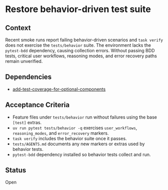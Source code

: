 # Restore behavior-driven test suite

## Context
Recent smoke runs report failing behavior-driven scenarios and `task verify`
does not exercise the `tests/behavior` suite. The environment lacks the
`pytest-bdd` dependency, causing collection errors. Without passing BDD tests,
critical user workflows, reasoning modes, and error recovery paths remain
unverified.

## Dependencies
- [add-test-coverage-for-optional-components](add-test-coverage-for-optional-components.md)

## Acceptance Criteria
- Feature files under `tests/behavior` run without failures using the base `[test]`
  extras.
- `uv run pytest tests/behavior -q` exercises `user_workflows`, `reasoning_modes`,
  and `error_recovery` markers.
- `task verify` includes the behavior suite once it passes.
- `tests/AGENTS.md` documents any new markers or extras used by behavior tests.
- `pytest-bdd` dependency installed so behavior tests collect and run.

## Status
Open

